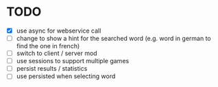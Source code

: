 # TODO
- [x] use async for webservice call
- [ ] change to show a hint for the searched word (e.g. word in german to find the one in french)
- [ ] switch to client / server mod
- [ ] use sessions to support multiple games
- [ ] persist results / statistics
- [ ] use persisted when selecting word 